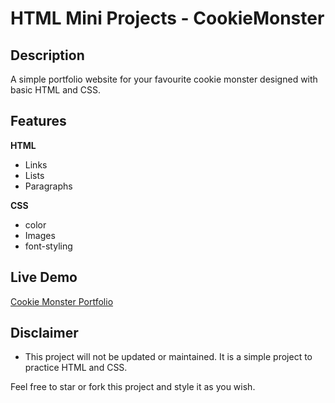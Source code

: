 # HTML Mini Projects - CookieMonster

## Description

A simple portfolio website for your favourite cookie monster designed with basic HTML and CSS.

## Features

**HTML**

-   Links
-   Lists
-   Paragraphs

**CSS**

-   color
-   Images
-   font-styling

## Live Demo

[Cookie Monster Portfolio](https://eddking-qs.github.io/HTML-Mini-Project-CookieMonster/)

## Disclaimer

-   This project will not be updated or maintained. It is a simple project to practice HTML and CSS.

Feel free to star or fork this project and style it as you wish.
